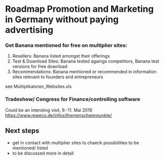 # Roadmap Promotion and Marketing in Germany without paying advertising

### Get Banana mentioned for free on multiplier sites:

1. Resellers: Banana listed amongst their offerings
2. Test & Download Sites: Banana tested agaings competitors, Banana test versions for free download
3. Recommendations: Banana mentioned or recommended in information sites relevant to founders and entrepreneurs

see Multiplikatoren_Websites.xls

### Tradeshow/ Congress for Finance/controlling software

Could be an intersting visit, 9.-11. Mai 2019
https://www.reweco.de/infos/themenschwerpunkte/


## Next steps

* get in contact with multiplier sites to chaeck possibilities to be mentioned/ listed
* to be discussed more in detail

